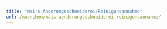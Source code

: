 ```yaml
---
title: "Mai's Änderungsschneiderei/Reinigunsannahme"
url: /muenchen/mais-aenderungsschneiderei-reinigunsannahme/
---
```

